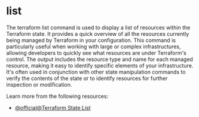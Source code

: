 # list

The terraform list command is used to display a list of resources within the Terraform state. It provides a quick overview of all the resources currently being managed by Terraform in your configuration. This command is particularly useful when working with large or complex infrastructures, allowing developers to quickly see what resources are under Terraform's control. The output includes the resource type and name for each managed resource, making it easy to identify specific elements of your infrastructure. It's often used in conjunction with other state manipulation commands to verify the contents of the state or to identify resources for further inspection or modification.

Learn more from the following resources:

- [@official@Terraform State List](https://developer.hashicorp.com/terraform/cli/commands/state/list)
